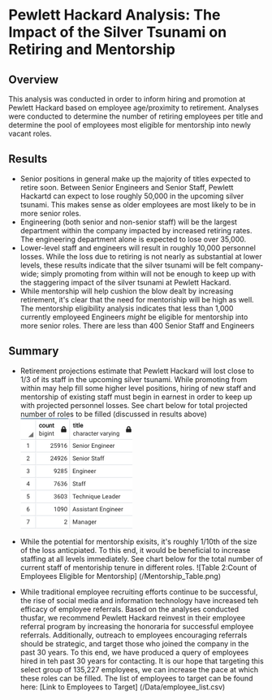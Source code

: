 # Pewlett Hackard Analysis: The Impact of the Silver Tsunami on Retiring and Mentorship

## Overview

This analysis was conducted in order to inform hiring and promotion at Pewlett Hackard based on employee age/proximity to retirement.  Analyses were conducted to determine the number of retiring employees per title and determine the pool of employees most eligible for mentorship into newly vacant roles. 

## Results
 - Senior positions in general make up the majority of titles expected to retire soon.  Between Senior Engineers and Senior Staff, Pewlett Hackartd can expect to lose roughly 50,000 in the upcoming silver tsunami.  This makes sense as older employees are most likely to be in more senior roles.
 - Engineering (both senior and non-senior staff) will be the largest department within the company impacted by increased retiring rates.  The engineering department alone is expected to lose over 35,000.
 - Lower-level staff and engineers will result in roughly 10,000 personnel losses.  While the loss due to retiring is not nearly as substantial at lower levels, these results indicate that the silver tsunami will be felt company-wide; simply promoting from within will not be enough to keep up with the staggering impact of the silver tsunami at Pewlett Hackard.  
 - While mentorship will help cushion the blow dealt by increasing retirement, it's clear that the need for mentoriship will be high as well.  The mentorship eligibility analysis indicates that less than 1,000 currently employeed Engineers *might* be eligible for mentorship into more senior roles. There are less than 400 Senior Staff and Engineers 

## Summary
- Retirement projections estimate that Pewlett Hackard will lost close to 1/3 of its staff in the upcoming silver tsunami.  While promoting from within may help fill some higher level positions, hiring of new staff and mentorship of existing staff must begin in earnest in order to keep up with projected personnel losses. See chart below for total projected number of roles to be filled (discussed in results above) 
![Table 1: Count of Anticipated Retirees by Title](/Retiring_Count.png)

- While the potential for mentorship exisits, it's roughly 1/10th of the size of the loss anticpiated. To this end, it would be beneficial to increase staffing at all levels immediately.  See chart below for the total number of current staff of mentoriship tenure in different roles.
![Table 2:Count of Employees Eligible for Mentorship] (/Mentorship_Table.png)

 - While traditional employee recruiting efforts continue to be successful, the rise of social media and information technology have increased teh efficacy of employee referrals.  Based on the analyses conducted thusfar, we recommend Pewlett Hackard reinvest in their employee referral program by increasing the honoraria for successful employee referrals.  Additionally, outreach to employees encouraging referrals should be strategic, and target those who joined the company in the past 30 years. To this end, we have produced a query of employees hired in teh past 30 years for contacting.  It is our hope that targeting this select group of 135,227 employees, we can increase the pace at which these roles can be filled.  The list of employees to target can be found here:
 [Link to Employees to Target] (/Data/employee_list.csv)


